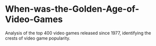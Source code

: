 # When-was-the-Golden-Age-of-Video-Games
Analysis of the top 400 video games released since 1977, identifying the crests of video game popularity.
